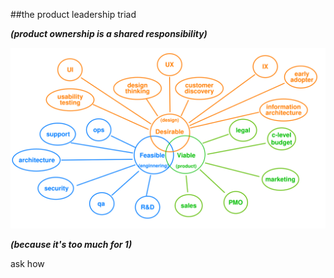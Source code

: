 <!-- .slide: data-background="resources/footer.svg" data-background-size="contain" data-background-position="bottom"  -->

##the product leadership triad

_**(product ownership is a shared responsibility)**_  <!-- .element: style="color:maroon; font-size: .5em" -->


<img class="plain" src="resources/triad-engineering-design-product.svg" />

_**(because it's too much for 1)**_  <!-- .element: class="fragment"; style="color:maroon; font-size: .5em" -->

<aside class="notes">
  ask how
</aside>
